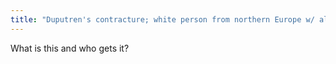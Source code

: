 ```yaml
---
title: "Duputren's contracture; white person from northern Europe w/ alcoholic liver dz is classic (nodular mass @ palmar aspect of aponeurosis, usually ring or pinky finger"
---
```

What is this and who gets it?

